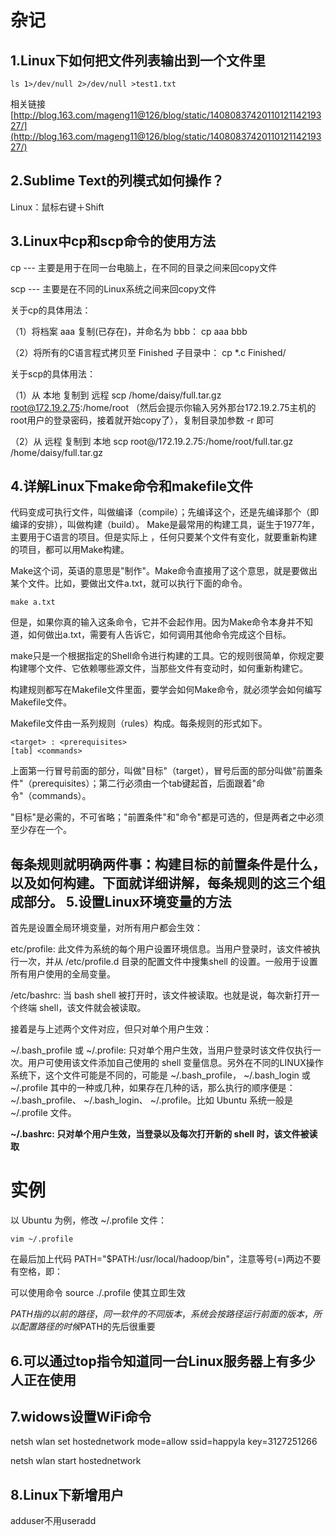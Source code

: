 杂记
=====

1.Linux下如何把文件列表输出到一个文件里
--
    ls 1>/dev/null 2>/dev/null >test1.txt


   相关链接
[http://blog.163.com/mageng11@126/blog/static/1408083742011012114219327/](http://blog.163.com/mageng11@126/blog/static/1408083742011012114219327/)

2.Sublime Text的列模式如何操作？
--

   Linux：鼠标右键＋Shift

3.Linux中cp和scp命令的使用方法
--

cp --- 主要是用于在同一台电脑上，在不同的目录之间来回copy文件 

scp --- 主要是在不同的Linux系统之间来回copy文件

关于cp的具体用法：

（1）将档案 aaa 复制(已存在)，并命名为 bbb：  cp aaa bbb
 
（2）将所有的C语言程式拷贝至 Finished 子目录中：  cp *.c Finished/

关于scp的具体用法：

（1）从 本地 复制到 远程  scp /home/daisy/full.tar.gz root@172.19.2.75:/home/root （然后会提示你输入另外那台172.19.2.75主机的root用户的登录密码，接着就开始copy了），复制目录加参数 -r 即可   

（2）从 远程 复制到 本地  scp root@/172.19.2.75:/home/root/full.tar.gz /home/daisy/full.tar.gz

4.详解Linux下make命令和makefile文件
--

代码变成可执行文件，叫做编译（compile）；先编译这个，还是先编译那个（即编译的安排），叫做构建（build）。
Make是最常用的构建工具，诞生于1977年，主要用于C语言的项目。但是实际上 ，任何只要某个文件有变化，就要重新构建的项目，都可以用Make构建。


Make这个词，英语的意思是"制作"。Make命令直接用了这个意思，就是要做出某个文件。比如，要做出文件a.txt，就可以执行下面的命令。

    make a.txt

但是，如果你真的输入这条命令，它并不会起作用。因为Make命令本身并不知道，如何做出a.txt，需要有人告诉它，如何调用其他命令完成这个目标。

make只是一个根据指定的Shell命令进行构建的工具。它的规则很简单，你规定要构建哪个文件、它依赖哪些源文件，当那些文件有变动时，如何重新构建它。

构建规则都写在Makefile文件里面，要学会如何Make命令，就必须学会如何编写Makefile文件。

Makefile文件由一系列规则（rules）构成。每条规则的形式如下。
	

	<target> : <prerequisites> 
	[tab] <commands>

上面第一行冒号前面的部分，叫做"目标"（target），冒号后面的部分叫做"前置条件"（prerequisites）；第二行必须由一个tab键起首，后面跟着"命令"（commands）。

"目标"是必需的，不可省略；"前置条件"和"命令"都是可选的，但是两者之中必须至少存在一个。

每条规则就明确两件事：构建目标的前置条件是什么，以及如何构建。下面就详细讲解，每条规则的这三个组成部分。
5.设置Linux环境变量的方法
--
首先是设置全局环境变量，对所有用户都会生效：

etc/profile: 此文件为系统的每个用户设置环境信息。当用户登录时，该文件被执行一次，并从 /etc/profile.d 目录的配置文件中搜集shell 的设置。一般用于设置所有用户使用的全局变量。

/etc/bashrc: 当 bash shell 被打开时，该文件被读取。也就是说，每次新打开一个终端 shell，该文件就会被读取。

接着是与上述两个文件对应，但只对单个用户生效：

~/.bash_profile 或 ~/.profile: 只对单个用户生效，当用户登录时该文件仅执行一次。用户可使用该文件添加自己使用的 shell 变量信息。另外在不同的LINUX操作系统下，这个文件可能是不同的，可能是 ~/.bash_profile， ~/.bash_login 或 ~/.profile 其中的一种或几种，如果存在几种的话，那么执行的顺序便是：~/.bash_profile、 ~/.bash_login、 ~/.profile。比如 Ubuntu 系统一般是 ~/.profile 文件。

**~/.bashrc: 只对单个用户生效，当登录以及每次打开新的 shell 时，该文件被读取**

# 实例 #
以 Ubuntu 为例，修改 ~/.profile 文件：

    vim ~/.profile

在最后加上代码 PATH="$PATH:/usr/local/hadoop/bin"，注意等号(=)两边不要有空格，即：

可以使用命令 source ./.profile 使其立即生效

$PATH指的以前的路径，同一软件的不同版本，系统会按路径运行前面的版本，所以配置路径的时候$PATH的先后很重要

6.可以通过top指令知道同一台Linux服务器上有多少人正在使用
--

7.widows设置WiFi命令
--
netsh wlan set hostednetwork mode=allow ssid=happyla key=3127251266

netsh wlan start hostednetwork

8.Linux下新增用户
--
adduser不用useradd